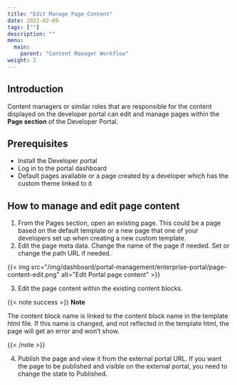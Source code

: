 ```yaml
---
title: "Edit Manage Page Content"
date: 2022-02-09
tags: [""]
description: ""
menu:
  main:
    parent: "Content Manager Workflow"
weight: 2
---
```


## Introduction

Content managers or similar roles that are responsible for the content displayed on the developer portal can edit and manage pages within the **Page section** of the Developer Portal.

## Prerequisites

- Install the Developer portal
- Log in to the portal dashboard
- Default pages available or a page created by a developer which has the custom theme linked to it

## How to manage and edit page content

1. From the Pages section, open an existing page. This could be a page based on the default template or a new page that one of your developers set up when creating a new custom template.
2. Edit the page meta data. Change the name of the page if needed. Set or change the path URL if needed.

{{< img src="/img/dashboard/portal-management/enterprise-portal/page-content-edit.png" alt="Edit Portal page content" >}}

3. Edit the page content within the existing content blocks.

{{< note success >}}
**Note**

The content block name is linked to the content block name in the template html file. If this name is changed, and not reflected in the template html, the page will get an error and won’t show.

{{< /note >}}

4. Publish the page and view it from the external portal URL. If you want the page to be published and visible on the external portal, you need to change the state to Published.
